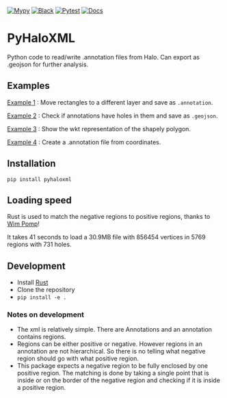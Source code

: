 [![Mypy](https://github.com/rharkes/pyhaloxml/actions/workflows/mypy.yml/badge.svg)](https://github.com/rharkes/pyhaloxml/actions/workflows/mypy.yml)
[![Black](https://github.com/rharkes/pyhaloxml/actions/workflows/black.yml/badge.svg)](https://github.com/rharkes/pyhaloxml/actions/workflows/black.yml)
[![Pytest](https://github.com/rharkes/pyhaloxml/actions/workflows/pytest.yml/badge.svg)](https://github.com/rharkes/pyhaloxml/actions/workflows/pytest.yml)
[![Docs](https://readthedocs.org/projects/pyhaloxml/badge/?version=latest&style=flat)](https://readthedocs.org/projects/pyhaloxml)
# PyHaloXML
Python code to read/write .annotation files from Halo. Can export as .geojson for further analysis.

## Examples
[Example 1](https://github.com/rharkes/pyhaloxml/blob/main/examples/example1.py) : Move rectangles to a different layer and save as `.annotation`.

[Example 2](https://github.com/rharkes/pyhaloxml/blob/main/examples/example2.py) : Check if annotations have holes in them and save as `.geojson`.

[Example 3](https://github.com/rharkes/pyhaloxml/blob/main/examples/example3.py) : Show the wkt representation of the shapely polygon.

[Example 4](https://github.com/rharkes/pyhaloxml/blob/main/examples/example4.py) : Create a .annotation file from coordinates.

## Installation
`pip install pyhaloxml`

## Loading speed
Rust is used to match the negative regions to positive regions, thanks to [Wim Pomp](github.com/wimpomp/)!

It takes 41 seconds to load a 30.9MB file with 856454 vertices in 5769 regions with 731 holes.

## Development
* Install [Rust](https://rustup.rs/)
* Clone the repository
* `pip install -e .`

### Notes on development
* The xml is relatively simple. There are Annotations and an annotation contains regions.
* Regions can be either positive or negative. However regions in an annotation are not hierarchical. So there is no telling what negative region should go with what positive region.
* This package expects a negative region to be fully enclosed by one positive region. The matching is done by taking a single point that is inside or on the border of the negative region and checking if it is inside a positive region.
